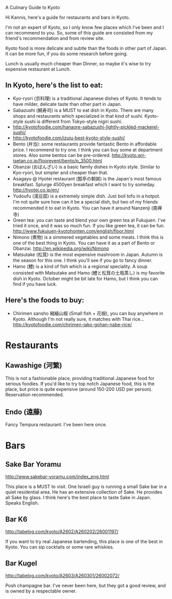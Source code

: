 A Culinary Guide to Kyoto

Hi Kannis, here's a guide for restaurants and bars in Kyoto.

I'm not an expert of Kyoto, so I only know few places which I've been and I can recommend to you. So, some of this guide are consisted from my friend's recommendation and from review site.

Kyoto food is more delicate and subtle than the foods in other part of Japan. It can be more fun, if you do some research before going.

Lunch is usually much cheaper than Dinner, so maybe it's wise to try expensive restaurant at Lunch.

## In Kyoto, here's the list to eat:

* Kyo-ryori (京料理) is a traditional Japanese dishes of Kyoto. It tends to have milder, delicate taste than other part in Japan.
* Sabazushi (鯖寿司) is a MUST to eat dish in Kyoto. There are many shops and restaurants which specialized in that kind of sushi. Kyoto-style sushi is different from Tokyo-style nigiri sushi.
 * http://kyotofoodie.com/hanaore-sabazushi-lightly-pickled-mackerel-sushi/
 * http://kyotofoodie.com/izuju-best-kyoto-style-sushi/
* Bento (弁当): some restaurants provide fantastic Bento in affordable price. I recommend to try one. I think you can buy some at department stores. Also some bentos can be pre-ordered. http://kyoto.wjr-isetan.co.jp/floorevent/bento/p_3500.html
* Obanzai (おばんざい) is a basic family dishes in Kyoto style. Similar to Kyo-ryori, but simpler and cheaper than that.
* Asagayu @ Hyotei restaurant (瓢亭の朝粥) is the Japan's most famous breakfast. Splurge 4500yen breakfast which I want to try someday. http://hyotei.co.jp/en/
* Yudoufu (湯豆腐) is a extremely simple dish. Just boil tofu in a hotpot. I'm not quite sure how can it be a special dish, but two of my friends recommended it to eat in Kyoto. You can have it around Nanzenji (南禅寺)
* Green tea: you can taste and blend your own green tea at Fukujuen. I've tried it once, and it was so much fun. If you like green tea, it can be fun. http://www.fukujuen-kyotohonten.com/english/floor.html
* Nimono (煮物) is a simmered vegetables and some meats. I think this is one of the best thing in Kyoto. You can have it as a part of Bento or Obanzai. http://en.wikipedia.org/wiki/Nimono
* Matsutake (松茸) is the most expensive mashroom in Japan. Autumn is the season for this one. I think you'll see if you go to fancy dinner.
* Hamo (鱧) is a kind of fish which is a regional speciality. A soup consisted with Matsutake and Hamo (鱧と松茸の土瓶蒸し) is my favorite dish in Kyoto. October might be bit late for Hamo, but I think you can find if you have luck.

## Here's the foods to buy:

* Chirimen sansho 縮緬山椒 (Small fish + 花椒), you can buy anywhere in Kyoto. Although I'm not really sure, it matches with Thai rice... http://kyotofoodie.com/chirimen-jako-gohan-nabe-rice/

# Restaurants

## Kawashige (河繁)

This is not a fashionable place, providing traditional Japanese food for serious foodies. If you'd like to try top notch Japanese food, this is the place, but price is quite expensive (around 150-200 USD per person). Reservation recommended.

## Endo (遠藤)

Fancy Tempura restaurant. I've been here once.

# Bars

## Sake Bar Yoramu

http://www.sakebar-yoramu.com/index_eng.html

This place is a MUST to visit. One Israeli guy is running a small Sake bar in a quiet residential area. He has an extensive collection of Sake. He provides all Sake by glass. I think here's the best place to taste Sake in Japan. Speaks English.

## Bar K6

http://tabelog.com/kyoto/A2602/A260202/26001197/

If you want to try real Japanese bartending, this place is one of the best in Kyoto. You can sip cocktails or some rare whiskies.

## Bar Kugel

http://tabelog.com/kyoto/A2603/A260301/26002072/

Posh champagne bar. I've never been here, but they got a good review, and is owned by a respectable owner.
